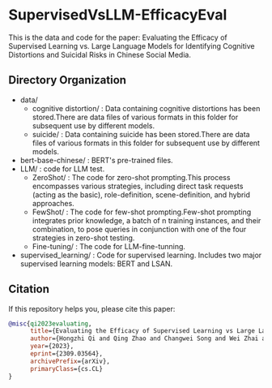 # SupervisedVsLLM-EfficacyEval
This is the data and code for the paper: Evaluating the Efficacy of Supervised Learning vs. Large Language Models for Identifying Cognitive Distortions and Suicidal Risks in Chinese Social Media.
## Directory Organization

- data/
    - cognitive distortion/ : Data containing cognitive distortions has been stored.There are data files of various formats in this folder for subsequent use by different models.
    - suicide/ : Data containing suicide has been stored.There are data files of various formats in this folder for subsequent use by different models.
- bert-base-chinese/ : BERT's pre-trained files.
- LLM/ : code for LLM test.
  - ZeroShot/ : The code for zero-shot prompting.This process encompasses various strategies, including direct task requests (acting as the basic), role-definition, scene-definition, and hybrid approaches.
  - FewShot/ : The code for few-shot prompting.Few-shot prompting integrates prior knowledge, a batch of n training instances, and their combination, to pose queries in conjunction with one of the four strategies in zero-shot testing.
  - Fine-tuning/ : The code for LLM-fine-tunning.
- supervised_learning/ : Code for supervised learning. Includes two major supervised learning models: BERT and LSAN.

## Citation

If this repository helps you, please cite this paper:

```bibtex
@misc{qi2023evaluating,
      title={Evaluating the Efficacy of Supervised Learning vs Large Language Models for Identifying Cognitive Distortions and Suicidal Risks in Chinese Social Media}, 
      author={Hongzhi Qi and Qing Zhao and Changwei Song and Wei Zhai and Dan Luo and Shuo Liu and Yi Jing Yu and Fan Wang and Huijing Zou and Bing Xiang Yang and Jianqiang Li and Guanghui Fu},
      year={2023},
      eprint={2309.03564},
      archivePrefix={arXiv},
      primaryClass={cs.CL}
}
```
